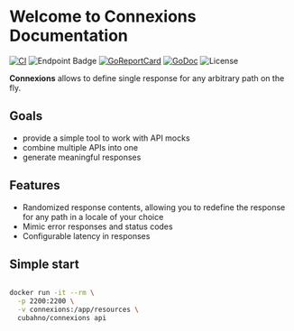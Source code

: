 # Welcome to Connexions Documentation

[![CI](https://github.com/cubahno/connexions/workflows/CI/badge.svg?event=push)](https://github.com/cubahno/connexions/actions/workflows/ci.yml?query=event%3Apush+branch%3Amaster+workflow%3ACI)
![Endpoint Badge](https://img.shields.io/endpoint?url=https%3A%2F%2Fgist.githubusercontent.com%2Fcubahno%2F4110782af3ec09dd1ebabc3304756f1f%2Fraw%2Fcovbadge.json&labelColor=%23058FF3&color=%2306C53B)
[![GoReportCard](https://goreportcard.com/badge/github.com/cubahno/connexions)](https://goreportcard.com/report/github.com/cubahno/connexions)
[![GoDoc](https://godoc.org/github.com/cubahno/connexions?status.svg)](https://godoc.org/github.com/cubahno/connexions)
![License](https://img.shields.io/github/license/cubahno/connexions)


**Connexions** allows to define single response for any arbitrary path on the fly.<br/>

## Goals
- provide a simple tool to work with API mocks
- combine multiple APIs into one
- generate meaningful responses

## Features
- Randomized response contents, allowing you to redefine the response for any path in a locale of your choice
- Mimic error responses and status codes
- Configurable latency in responses

## Simple start

```bash 

docker run -it --rm \
  -p 2200:2200 \
  -v connexions:/app/resources \
  cubahno/connexions api

``` 
